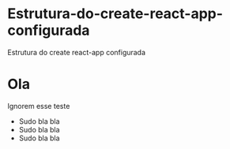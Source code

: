 # Estrutura-do-create-react-app-configurada
Estrutura do create react-app configurada
<h1>Ola</h1>
<p>Ignorem esse teste</p>
<ul>
<li>Sudo bla bla</li>
<li>Sudo bla bla</li>
<li>Sudo bla bla</li>
<ul>
